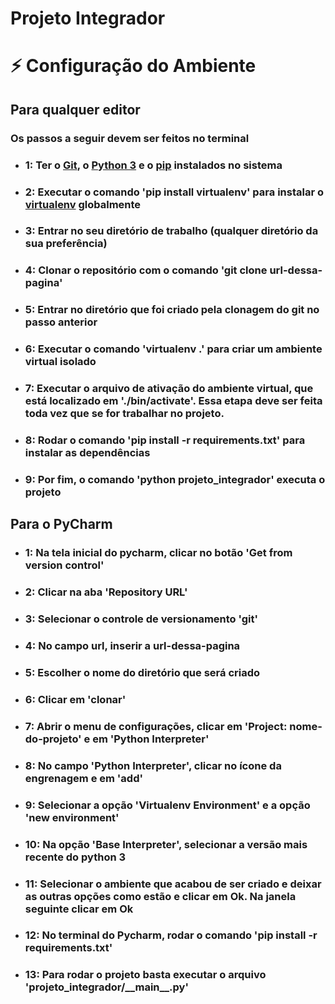 # Projeto Integrador

# ⚡️ Configuração do Ambiente

## Para qualquer editor

### Os passos a seguir devem ser feitos no terminal

  - ### 1: Ter o [Git](https://git-scm.com/downloads), o [Python 3](https://www.python.org/downloads/) e o [pip](https://pip.pypa.io/en/stable/installing/) instalados no sistema
  - ### 2: Executar o comando 'pip install virtualenv' para instalar o [virtualenv](https://pypi.org/project/virtualenv/) globalmente
  - ### 3: Entrar no seu diretório de trabalho (qualquer diretório da sua preferência)
  - ### 4: Clonar o repositório com o comando 'git clone url-dessa-pagina'
  - ### 5: Entrar no diretório que foi criado pela clonagem do git no passo anterior
  - ### 6: Executar o comando 'virtualenv .' para criar um ambiente virtual isolado
  - ### 7: Executar o arquivo de ativação do ambiente virtual, que está localizado em './bin/activate'. Essa etapa deve ser feita toda vez que se for trabalhar no projeto.
  - ### 8: Rodar o comando 'pip install -r requirements.txt' para instalar as dependências
  - ### 9: Por fim, o comando 'python projeto_integrador' executa o projeto

## Para o PyCharm

  - ### 1: Na tela inicial do pycharm, clicar no botão 'Get from version control'
  - ### 2: Clicar na aba 'Repository URL'
  - ### 3: Selecionar o controle de versionamento 'git'
  - ### 4: No campo url, inserir a url-dessa-pagina
  - ### 5: Escolher o nome do diretório que será criado
  - ### 6: Clicar em 'clonar'
  - ### 7: Abrir o menu de configurações, clicar em 'Project: nome-do-projeto' e em 'Python Interpreter'
  - ### 8: No campo 'Python Interpreter', clicar no ícone da engrenagem e em 'add'
  - ### 9: Selecionar a opção 'Virtualenv Environment' e a opção 'new environment'
  - ### 10: Na opção 'Base Interpreter', selecionar a versão mais recente do python 3
  - ### 11: Selecionar o ambiente que acabou de ser criado e deixar as outras opções como estão e clicar em Ok. Na janela seguinte clicar em Ok
  - ### 12: No terminal do Pycharm, rodar o comando 'pip install -r requirements.txt'
  - ### 13: Para rodar o projeto basta executar o arquivo 'projeto_integrador/\_\_main\_\_.py'
